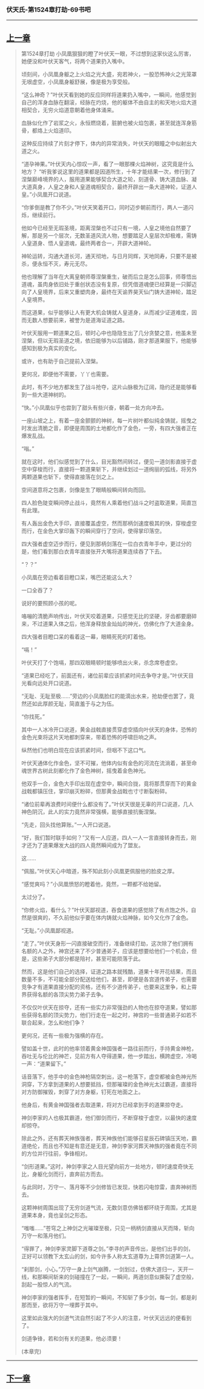### 伏天氏-第1524章打劫-69书吧

--------
[上一章](./a243736adb6bf7144326b99c7e4282c0.md)
--------


>
>
>
>第1524章打劫
>小凤凰狠狠的瞪了叶伏天一眼，不过想到这家伙这么厉害，她便没和叶伏天客气，将两个道果扔入嘴中。
>
>顷刻间，小凤凰身躯之上火焰之光大盛，宛若神火，一股恐怖神火之光笼罩无垠虚空，小凤凰身躯舒展，像是极为享受般。
>
>“这么神奇？”叶伏天看到她的反应同样将道果扔入嘴中，一瞬间，他感觉到自己的浑身血脉在翻滚，经脉在灼烧，他的躯体不由自主的和天地火焰大道相契合，无穷火焰道意朝着他身体涌来。
>
>血脉似化作了岩浆之火，永恒燃烧着，脏腑也被火焰包裹，甚至就连浑身筋骨，都烙上火焰道印。
>
>这种反应持续了片刻才停下，体内的异常消失，叶伏天的眼瞳之中似射出大道之火。
>
>“道孕神果。”叶伏天内心惊叹一声，看了一眼那棵火焰神树，这究竟是什么地方？
>“听我爹说这里的道果都是因道所生，十年才能结果一次，修行到了涅槃巅峰境界的人，服用道果能够契合大道之轮，刻道骨、铸大道血脉、凝大道真身，人皇之身和人皇道魂相契合，最终开辟出一条大道神轮，证道人皇。”小凤凰开口说道。
>
>“你爹倒是教了你不少。”叶伏天笑着开口，同时迈步朝前而行，两人一道闪烁，继续前行。
>
>他如今已经至无瑕圣境，距离涅槃也不过只有一境，人皇之境他自然要了解，那是另一个层次，无数圣道风流人物，想要踏足人皇层次却极难，需铸人皇道身、悟人皇道魂，最终两者合一，开辟大道神轮。
>
>神轮运转，沟通大道长河，通天彻地，与日月同辉，天地同寿，只要不是被杀，便永恒不灭，寿元无尽。
>
>他也理解了当年在大离皇朝师尊涅槃重生，破而后立是怎么回事，师尊悟出道魂，虽肉身依旧处于重创状态没有复原，但凭借道魂便已经算是一只脚迈向了人皇境界，后来又重塑肉身，最终在天谕界昊天仙门铸大道神轮，踏足人皇境界。
>
>而这道果，似乎能够让人有更大机会铸就人皇道身，从而减少证道难度，因而无数人想要前来，被誉为是道海证道之路。
>
>叶伏天服用一颗道果之后，顿时心中也隐隐生出了几分贪婪之意，他虽未至涅槃，但以无瑕圣道之境，依旧能够为以后铺路，刚才那道果服下，他能够感知到极为真实的变化。
>
>或许，也有助于自己提前入涅槃。
>
>更何况，即便他不需要，丫丫也需要。
>
>此时，有不少地方都发生了战斗抢夺，这片山脉极为辽阔，隐约还是能够看到一些大道神树的。
>
>“快。”小凤凰似乎也尝到了甜头有些兴奋，朝着一处方向冲去。
>
>一座山坡之上，有着一座金颤颤的神树，每一片树叶都似纯金铸就，摇曳之时发出清脆之音，即便是周围的土地都化作了金色，一旁，有四大强者正在爆发乱战。
>
>“嗡。”
>
>就在这时，他们似感觉到了什么，目光豁然间转过，便见一道剑影直接于虚空中穿梭而行，直接将一颗道果斩下，并继续划过一道绚丽的弧线，将另外两颗道果也斩下，使得直接落在剑之上。
>
>空间道意将之包裹，剑像是生了眼睛般瞬间转向而回。
>
>四人脸色陡变瞬间停止战斗，竟然有人乘着他们战斗之时盗取道果，简直岂有此理。
>
>有人轰出金色大手印，直接覆盖虚空，然而那柄剑速度极其的快，穿梭虚空而行，在金色大掌印轰下的瞬间穿行了空间，使得掌印落空。
>
>四大强者虚空迈步而行，便见到那柄剑落在一位白衣青年手中，更过分的是，他们看到那白衣青年直接张开大嘴将道果连续吞了下去。
>
>“？？”
>
>小凤凰在旁边看着目瞪口呆，嘴巴还能这么大？
>
>一口全吞了？
>
>说好的要照顾小孩的呢。
>
>咯嘣的清脆声响传出，叶伏天咬着道果，只感觉无比的坚硬，牙齿都要磨碎来，不过道果入体之后，他浑身释放金灿灿的神光，仿佛化作了大道金身。
>
>四大强者目瞪口呆的看着这一幕，眼睛死死的盯着他。
>
>“嗝！”
>
>叶伏天打了个饱嗝，那四双眼睛顿时能够喷出火来，杀念席卷虚空。
>
>“道果已经吃了，前面还有，诸位前辈应该抓紧时间去争夺才是。”叶伏天目光看向远处开口说道。
>
>“无耻、无耻至极……”旁边的小凤凰脸红的能滴出水来，抢劫便也罢了，竟然还如此厚颜无耻，简直羞于与之为伍。
>
>“你找死。”
>
>其中一人冰冷开口说道，黄金战戟直接贯穿虚空插向叶伏天的身体，恐怖的金色光束将这片天地都刺穿来，带着恐怖的呼啸巨响之声。
>
>纵然他们也明白现在应该抓紧时间，但咽不下这口气。
>
>叶伏天通体化作金色，坚不可摧，他体内似有金色的河流在流淌着，甚至命魂世界古树此刻都化作了金色神树，摇曳着金色神光。
>
>他双手一合，金色大手印出现在虚空中，瞬间合拢，竟将那贯穿而下的黄金战戟都镇压住，掌印崩灭粉碎，但那黄金战戟也寸寸断裂粉碎。
>
>“诸位前辈再浪费时间便什么都没有了。”叶伏天很是无辜的开口说道，几人神色阴沉，此人的实力竟然非常强横，能够直接抗衡涅槃。
>
>“先走，回头找他算账。”一人开口说道。
>
>“好，我们暂时联手如何？”又有一人应道，四人一人一言直接转身而去，刚才还为了道果爆发大战的四人竟然瞬间成为了盟友。
>
>这……
>
>“佩服。”叶伏天心中暗道，殊不知此刻小凤凰更佩服他的脸皮之厚。
>
>“感觉爽吗？”小凤凰愤怒的瞪着他，竟然，一颗都不给她留。
>
>太过分了。
>
>“你修火焰，看什么？”叶伏天鄙视道，吞食道果的感觉除了有点饱之外，自然是很爽的，不久前他似乎要在体内铸就火焰神脉，如今又化作了金色。
>
>“无耻。”小凤凰鄙视道。
>
>“走了。”叶伏天身形一闪直接破空而行，准备继续打劫，这次除了他们拥有名额的人之外，神宫还来了不少普通弟子，应该是想要给他们一个机会，但是，这些弟子大部分都是陪衬，甚至可能陨落于此。
>
>然而，这是他们自己的选择，证道之路本就残酷，道果十年开花结果，而且数量不多，不可能全部分配送给他们，甚至，即便是各宫道传弟子，也需要竞争才有道果直接分配的资格，还有不少道传弟子，也要来这里争，和上霄界获得名额的各顶尖势力弟子去争。
>
>不仅仅叶伏天在掠夺，还有一些实力非常强劲的人物也在掠夺道果，譬如那些获得名额的顶尖势力，他们行走在一起之时，神宫的一些普通弟子如若不联合起来，怎么和他们争？
>
>更何况，还有一些极为强横的存在。
>
>譬如盖十世，此时的他率领着黄金神国强者一路往前而行，手持黄金神枪，吞吐无与伦比的神芒，见前方有人夺得道果，他一步踏出，横跨虚空，冷喝一声：“道果留下。”
>
>话音落下，他手中的金色神枪隔空刺出，这一枪落下，虚空都被金色神光所洞穿，下方拿到道果的人想要抵挡，但那璀璨的金色神光太过霸道，直接将对方防御摧毁，刺穿了对方身躯，钉死在地面之上。
>
>他身后，有黄金神国强者去取道果，将对方已经拿到手的道果掠夺走。
>
>神剑李家的人也极其霸道，他们御剑而行，不断穿梭于虚空，以最快的速度却掠夺。
>
>除此之外，还有葬天神族强者，葬天神族他们能够召星辰石碑镇压天地，霸道绝伦，而且也不知是有意还是无意，神剑李家河葬天神族的强者竟在不同的方位并行往前，争锋相对。
>
>“剑形道果。”这时，神剑李家之人目光望向前方一处地方，顿时速度奇快无比，身躯化剑而行，直奔前方而去。
>
>与此同时，万守一、落月等不少剑修皆已发现，快若闪电惊雷，直奔神树而去。
>
>这颗神树周围出现了无穷剑道气流，无数剑意仿佛皆都环绕于周围，尤其是道果本身，竟也呈剑之形态。
>
>“嗤嗤……”苍穹之上神剑之光璀璨至极，只见一柄柄剑直接从天而降，斩向万守一和落月他们。
>
>“得罪了，神剑李家灵脚下道尊之剑。”李寻的声音传出，是他们出手的剑，正好可以领教下太玄山的剑，如今许多人称太玄道尊为上霄界剑道第一人。
>
>“刹那剑，小心。”万守一身上剑气崩腾，一剑划过，仿佛大道归一，天开一线，和那瞬间斩来的剑碰撞在了一起，一瞬间，两道剑意似撕裂了虚空般，刮起一股惊人的气流。
>
>神剑李家的强者挥手，在短暂的一瞬间，不知斩了多少剑，每一剑，都是刹那而至，欲将万守一埋葬于其中。
>
>这里如此强大的剑道气流自然引起了不少人的注意，叶伏天远远的便看到了。
>
>剑道争锋，若和剑有关的道果，他必须要！
>
>(本章完)
>
>

--------
[下一章](./0bb16ad2790b63c49c786aea1fdc3407.md)
--------
